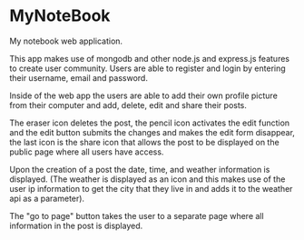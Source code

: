 # MyNoteBook
My notebook web application.

This app makes use of mongodb and other node.js and express.js features to create user community. Users are able to register and login by entering their username, email
and password. 

Inside of the web app the users are able to add their own profile picture from their computer and add, delete, edit and share their posts. 

The eraser icon deletes the post, the pencil icon activates the edit function and the edit button submits the changes and makes the edit form disappear, the last icon is
the share icon that allows the post to be displayed on the public page where all users have access. 

Upon the creation of a post the date, time, and weather information is displayed. (The weather is displayed as an icon and this makes use of the user ip information to 
get the city that they live in and adds it to the weather api as a parameter).

The "go to page" button takes the user to a separate page where all information in the post is displayed. 

